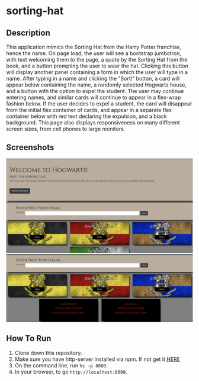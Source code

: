 # sorting-hat

## Description
This application mimics the Sorting Hat from the Harry Potter franchise, hence the name.  On page load, the user will see a bootstrap jumbotron, with text welcoming them to the page, a quote by the Sorting Hat from the book, and a button prompting the user to wear the hat.  Clicking this button will display another panel containing a form in which the user will type in a name.  After typing in a name and clicking the "Sort!" button, a card will appear below containing the name, a randomly selected Hogwarts house, and a button with the option to expel the student.  The user may continue entering names, and similar cards will continue to appear in a flex-wrap fashion below.  If the user decides to expel a student, the card will disappear from the initial flex container of cards, and appear in a separate flex container below with red text declaring the expulsion, and a black background.  This page also displays responsiveness on many different screen sizes, from cell phones to large monitors.
## Screenshots
![Sorting Hat 1](screenshots/sortingHat1.png)
![Sorting Hat 2](screenshots/sortingHat2.png)
## How To Run
1. Clone down this repository.
2. Make sure you have http-server installed via npm.  If not get it [HERE](https://www.npmjs.com/package/http-server)
3. On the command line, run `hs -p 8080`.
4. In your browser, to go `http://localhost:8080`.